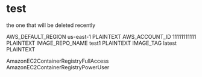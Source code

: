 # test
the one that will be deleted recently

AWS_DEFAULT_REGION	us-east-1	PLAINTEXT
AWS_ACCOUNT_ID	11111111111	PLAINTEXT
IMAGE_REPO_NAME	test1	PLAINTEXT
IMAGE_TAG	latest	PLAINTEXT

AmazonEC2ContainerRegistryFullAccess
AmazonEC2ContainerRegistryPowerUser
